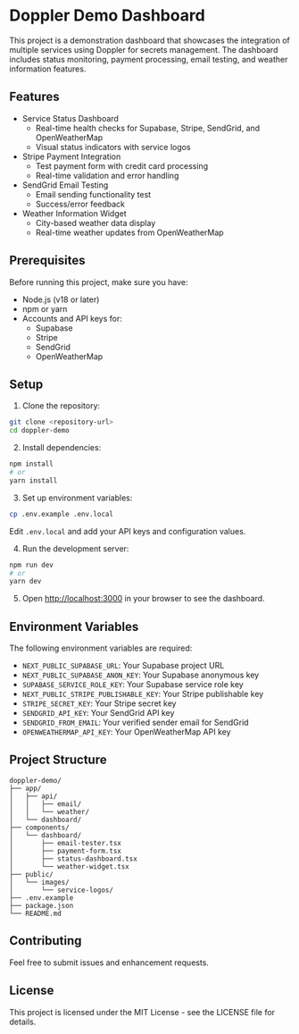 # Doppler Demo Dashboard

This project is a demonstration dashboard that showcases the integration of multiple services using Doppler for secrets management. The dashboard includes status monitoring, payment processing, email testing, and weather information features.

## Features

- Service Status Dashboard
  - Real-time health checks for Supabase, Stripe, SendGrid, and OpenWeatherMap
  - Visual status indicators with service logos
- Stripe Payment Integration
  - Test payment form with credit card processing
  - Real-time validation and error handling
- SendGrid Email Testing
  - Email sending functionality test
  - Success/error feedback
- Weather Information Widget
  - City-based weather data display
  - Real-time weather updates from OpenWeatherMap

## Prerequisites

Before running this project, make sure you have:

- Node.js (v18 or later)
- npm or yarn
- Accounts and API keys for:
  - Supabase
  - Stripe
  - SendGrid
  - OpenWeatherMap

## Setup

1. Clone the repository:

```bash
git clone <repository-url>
cd doppler-demo
```

2. Install dependencies:

```bash
npm install
# or
yarn install
```

3. Set up environment variables:

```bash
cp .env.example .env.local
```

Edit `.env.local` and add your API keys and configuration values.

4. Run the development server:

```bash
npm run dev
# or
yarn dev
```

5. Open [http://localhost:3000](http://localhost:3000) in your browser to see the dashboard.

## Environment Variables

The following environment variables are required:

- `NEXT_PUBLIC_SUPABASE_URL`: Your Supabase project URL
- `NEXT_PUBLIC_SUPABASE_ANON_KEY`: Your Supabase anonymous key
- `SUPABASE_SERVICE_ROLE_KEY`: Your Supabase service role key
- `NEXT_PUBLIC_STRIPE_PUBLISHABLE_KEY`: Your Stripe publishable key
- `STRIPE_SECRET_KEY`: Your Stripe secret key
- `SENDGRID_API_KEY`: Your SendGrid API key
- `SENDGRID_FROM_EMAIL`: Your verified sender email for SendGrid
- `OPENWEATHERMAP_API_KEY`: Your OpenWeatherMap API key

## Project Structure

```
doppler-demo/
├── app/
│   ├── api/
│   │   ├── email/
│   │   └── weather/
│   └── dashboard/
├── components/
│   └── dashboard/
│       ├── email-tester.tsx
│       ├── payment-form.tsx
│       ├── status-dashboard.tsx
│       └── weather-widget.tsx
├── public/
│   └── images/
│       └── service-logos/
├── .env.example
├── package.json
└── README.md
```

## Contributing

Feel free to submit issues and enhancement requests.

## License

This project is licensed under the MIT License - see the LICENSE file for details.
